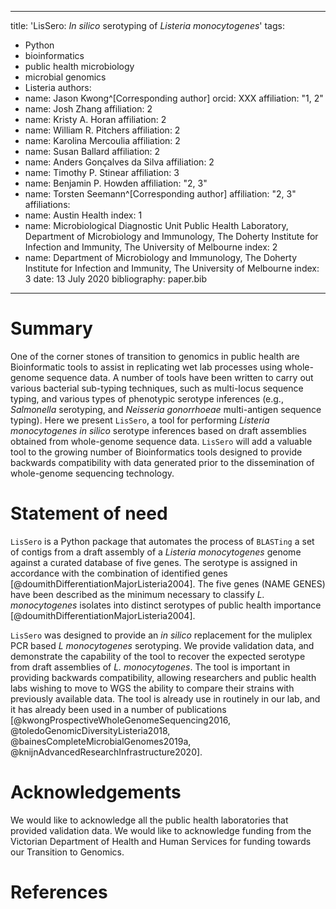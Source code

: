
---
title: 'LisSero: *In silico* serotyping of *Listeria monocytogenes*'
tags:
  - Python
  - bioinformatics
  - public health microbiology
  - microbial genomics
  - Listeria 
authors:
  - name: Jason Kwong^[Corresponding author]
    orcid: XXX
    affiliation: "1, 2"
  - name: Josh Zhang
    affiliation: 2
  - name: Kristy A. Horan
    affiliation: 2
  - name:  William R. Pitchers
    affiliation: 2
  - name: Karolina Mercoulia
    affiliation: 2
  - name: Susan Ballard
    affiliation: 2
  - name: Anders Gonçalves da Silva
    affiliation: 2
  - name: Timothy P. Stinear
    affiliation: 3
  - name: Benjamin P. Howden
    affiliation: "2, 3"
  - name: Torsten Seemann^[Corresponding author]
    affiliation: "2, 3"
affiliations:
 - name: Austin Health
   index: 1
 - name: Microbiological Diagnostic Unit Public Health Laboratory, Department of Microbiology and Immunology, The Doherty Institute for Infection and Immunity, The University of Melbourne
   index: 2
 - name: Department of Microbiology and Immunology, The Doherty Institute for Infection and Immunity, The University of Melbourne
   index: 3
date: 13 July 2020
bibliography: paper.bib

---

# Summary

One of the corner stones of transition to genomics in public health are Bioinformatic
tools to assist in replicating wet lab processes using whole-genome sequence data. A 
number of tools have been written to carry out various bacterial sub-typing techniques, 
such as multi-locus sequence typing, and various types of phenotypic serotype inferences
(e.g., *Salmonella* serotyping, and *Neisseria gonorrhoeae* multi-antigen sequence typing). 
Here we present `LisSero`, a tool for performing *Listeria monocytogenes* *in silico* serotype
inferences based on draft assemblies obtained from whole-genome sequence data.
`LisSero` will add a valuable tool to the growing number of Bioinformatics tools
designed to provide backwards compatibility with data generated prior to the dissemination
of whole-genome sequencing technology.

# Statement of need 

`LisSero` is a Python package that automates the process of `BLASTing`
a set of contigs from a draft assembly of a *Listeria monocytogenes* genome
against a curated database of five genes. The serotype is assigned in accordance 
with the combination of identified genes [@doumithDifferentiationMajorListeria2004]. 
The five genes (NAME GENES) have been described as the minimum necessary 
to classify *L. monocytogenes* isolates into distinct serotypes of public health importance [@doumithDifferentiationMajorListeria2004].

`LisSero` was designed to provide an *in silico* replacement for the muliplex PCR
based *L monocytogenes* serotyping. We provide validation data, and demonstrate
the capability of the tool to recover the expected serotype from draft assemblies
of *L. monocytogenes*. The tool is important in providing backwards compatibility, 
allowing researchers and public health labs wishing to move to WGS the ability to 
compare their strains with previously available data. The tool is already use in routinely
in our lab, and it has already been used in a number of publications [@kwongProspectiveWholeGenomeSequencing2016, @toledoGenomicDiversityListeria2018, @bainesCompleteMicrobialGenomes2019a,
@knijnAdvancedResearchInfrastructure2020].


# Acknowledgements
We would like to acknowledge all the public health laboratories that provided validation data.
We would like to acknowledge funding from the Victorian Department of Health and Human
Services for funding towards our Transition to Genomics.


# References

<!--stackedit_data:
eyJwcm9wZXJ0aWVzIjoiZXh0ZW5zaW9uczpcbiAgcHJlc2V0Oi
BnZm1cbiIsImhpc3RvcnkiOls2NDA3Mjg0NjksMTA1NDIxNjQ2
OCw2ODA0NDQ2NjAsLTEzMzIzMjM0NzksMTk2Mjg1MzM2Niw2Mj
YzNDkxMzQsMjE4NTMwNjg3XX0=
-->